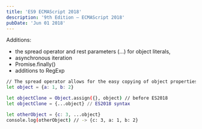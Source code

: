 ```yaml
---
title: 'ES9 ECMAScript 2018'
description: '9th Edition – ECMAScript 2018'
pubDate: 'Jun 01 2018'
---
```


Additions:
- the spread operator and rest parameters (...) for object literals, 
- asynchronous iteration
- Promise.finally()
- additions to RegExp

```bash
// The spread operator allows for the easy copying of object properties, as shown below.
let object = {a: 1, b: 2}

let objectClone = Object.assign({}, object) // before ES2018
let objectClone = {...object} // ES2018 syntax

let otherObject = {c: 3, ...object}
console.log(otherObject) // -> {c: 3, a: 1, b: 2}
```
